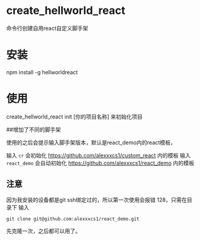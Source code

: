 # create_hellworld_react
命令行创建自用react自定义脚手架

# 安装

npm install -g hellworldreact

# 使用

create_hellworld_react init [你的项目名称] 来初始化项目

##增加了不同的脚手架

使用的之后会提示输入脚手架版本，默认是react_demo内的react模板，

输入 `cr` 会初始化 https://github.com/alexxxcs1/custom_react 内的模板
输入 `react_demo` 会自动初始化 https://github.com/alexxxcs1/react_demo 内的模板


## 注意

因为我安装的设备都是git ssh绑定过的，所以第一次使用会报错 128，只需在目录下 输入

``
git clone git@github.com:alexxxcs1/react_demo.git
`` 

先克隆一次，之后都可以用了。
